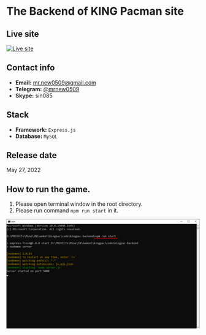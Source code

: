 # The Backend of KING Pacman site

## Live site
[![Live site](live-site.png)](https://kingpacktoken.com)

## Contact info
- **Email:** mr.new0509@gmail.com
- **Telegram:** [@mrnew0509](https://t.me/mrnew0509)
- **Skype:** sin085

## Stack
- **Framework:** `Express.js`
- **Database:** `MySQL`

## Release date
May 27, 2022

## How to run the game.
1. Please open terminal window in the root directory.
2. Please run command `npm run start` in it.

![guide-terminal](guide-terminal.png)
